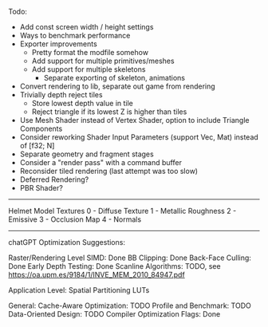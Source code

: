 Todo:
- Add const screen width / height settings
- Ways to benchmark performance
- Exporter improvements
  - Pretty format the modfile somehow
  - Add support for multiple primitives/meshes
  - Add support for multiple skeletons
    - Separate exporting of skeleton, animations
- Convert rendering to lib, separate out game from rendering 
- Trivially depth reject tiles
  - Store lowest depth value in tile
  - Reject triangle if its lowest Z is higher than tiles
- Use Mesh Shader instead of Vertex Shader, option to include Triangle Components
- Consider reworking Shader Input Parameters (support Vec, Mat) instead of [f32; N]
- Separate geometry and fragment stages
- Consider a "render pass" with a command buffer
- Reconsider tiled rendering (last attempt was too slow)
- Deferred Rendering?
- PBR Shader?


---
Helmet Model Textures
0 - Diffuse Texture
1 - Metallic Roughness
2 - Emissive
3 - Occlusion Map
4 - Normals

---

chatGPT Optimization Suggestions:

Raster/Rendering Level
SIMD: Done
BB Clipping: Done
Back-Face Culling: Done
Early Depth Testing: Done
Scanline Algorithms: TODO, see https://oa.upm.es/9184/1/INVE_MEM_2010_84947.pdf

Application Level:
Spatial Partitioning
LUTs

General:
Cache-Aware Optimization: TODO
Profile and Benchmark: TODO
Data-Oriented Design: TODO
Compiler Optimization Flags: Done
